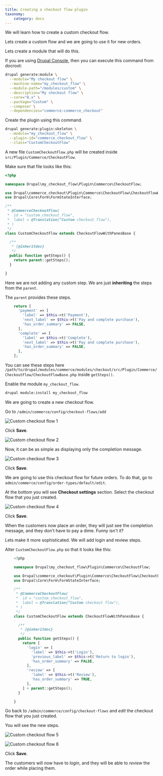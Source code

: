```yaml
---
title: Creating a checkout flow plugin
taxonomy:
    category: docs
---
```


We will learn how to create a custom checkout flow.

Lets create a custom flow and we are going to use it for new orders.

Lets create a module that will do this.

If you are using [Drupal Console](https://drupalconsole.com/), then you can
execute this command from docroot:

```bash
drupal generate:module \
  --module="My checkout flow" \
  --machine-name="my_checkout_flow" \
  --module-path="/modules/custom" \
  --description="My checkout flow" \
  --core="8.x" \
  --package="Custom" \
  --composer \
  --dependencies="commerce:commerce_checkout"
```

Create the plugin using this command.

```bash
drupal generate:plugin:skeleton \
  --module="my_checkout_flow" \
  --plugin-id="commerce_checkout_flow" \
  --class="CustomCheckoutFlow"
```

A new file ``CustomCheckoutFlow.php`` will be created inside ``src/Plugin/Commerce/CheckoutFlow``.

Make sure that file looks like this:

```php
<?php

namespace Drupal\my_checkout_flow\Plugin\Commerce\CheckoutFlow;

use Drupal\commerce_checkout\Plugin\Commerce\CheckoutFlow\CheckoutFlowWithPanesBase;
use Drupal\Core\Form\FormStateInterface;

/**
 * @CommerceCheckoutFlow(
 *  id = "custom_checkout_flow",
 *  label = @Translation("Custom checkout flow"),
 * )
 */
class CustomCheckoutFlow extends CheckoutFlowWithPanesBase {

  /**
   * {@inheritdoc}
   */
  public function getSteps() {
    return parent::getSteps();
  }

}
```


Here we are not adding any custom step. We are just **inheriting** the steps
from the ``parent``.

The ``parent`` provides these steps.

```php
    return [
      'payment' => [
        'label' => $this->t('Payment'),
        'next_label' => $this->t('Pay and complete purchase'),
        'has_order_summary' => FALSE,
      ],
      'complete' => [
        'label' => $this->t('Complete'),
        'next_label' => $this->t('Pay and complete purchase'),
        'has_order_summary' => FALSE,
      ],
    ];
```

You can see these steps here ``/path/to/drupal/modules/commerce/modules/checkout/src/Plugin/Commerce/CheckoutFlow/CheckoutFlowBase.php`` inside ``getSteps()``.

Enable the module ``my_checkout_flow``.

```bash
drupal module:install my_checkout_flow
```

We are going to create a new checkout flow.

Go to ``/admin/commerce/config/checkout-flows/add``

![Custom checkout flow 1](../images/custom_checkout_flow_1.png)

Click **Save**.

![Custom checkout flow 2](../images/custom_checkout_flow_2.png)

Now, it can be as simple as displaying only the completion message.

![Custom checkout flow 3](../images/custom_checkout_flow_3.png)

Click **Save**.

We are going to use this checkout flow for future orders. To do that, go to
``admin/commerce/config/order-types/default/edit``.

At the bottom you will see **Checkout settings** section. Select the checkout
flow that you just created.

![Custom checkout flow 4](../images/custom_checkout_flow_4.png)

Click **Save**.

When the customers now place an order, they will just see the completion
message, and they don't have to pay a dime. Funny isn't it?

Lets make it more sophisticated. We will add login and review steps.

Alter ``CustomCheckoutFlow.php`` so that it looks like this:

```php
    <?php

    namespace Drupal\my_checkout_flow\Plugin\Commerce\CheckoutFlow;

    use Drupal\commerce_checkout\Plugin\Commerce\CheckoutFlow\CheckoutFlowWithPanesBase;
    use Drupal\Core\Form\FormStateInterface;

    /**
     * @CommerceCheckoutFlow(
     *  id = "custom_checkout_flow",
     *  label = @Translation("Custom checkout flow"),
     * )
     */
    class CustomCheckoutFlow extends CheckoutFlowWithPanesBase {

      /**
       * {@inheritdoc}
       */
      public function getSteps() {
        return [
          'login' => [
            'label' => $this->t('Login'),
            'previous_label' => $this->t('Return to login'),
            'has_order_summary' => FALSE,
          ],
          'review' => [
            'label' => $this->t('Review'),
            'has_order_summary' => TRUE,
          ],
        ] + parent::getSteps();
      }

    }
```

Go back to ``/admin/commerce/config/checkout-flows`` and *edit* the checkout flow
that you just created.

You will see the new steps.

![Custom checkout flow 5](../images/custom_checkout_flow_5.png)

![Custom checkout flow 6](../images/custom_checkout_flow_6.png)

Click **Save**.

The customers will now have to *login*, and they will be able to *review* the
order while placing them.
